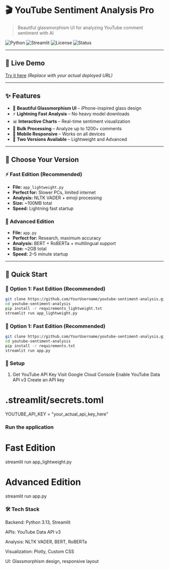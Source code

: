 # 🎬 YouTube Sentiment Analysis Pro

> Beautiful glassmorphism UI for analyzing YouTube comment sentiment with AI

![Python](https://img.shields.io/badge/python-3.13-blue.svg)
![Streamlit](https://img.shields.io/badge/streamlit-1.28+-red.svg)
![License](https://img.shields.io/badge/license-MIT-green.svg)
![Status](https://img.shields.io/badge/status-production%20ready-brightgreen.svg)

---

## 🚀 Live Demo
[Try it here](https://your-app-name.streamlit.app) *(Replace with your actual deployed URL)*

---

## ✨ Features

- 🎨 **Beautiful Glassmorphism UI** – iPhone-inspired glass design  
- ⚡ **Lightning Fast Analysis** – No heavy model downloads  
- 📊 **Interactive Charts** – Real-time sentiment visualization  
- 🔄 **Bulk Processing** – Analyze up to 1200+ comments  
- 📱 **Mobile Responsive** – Works on all devices  
- 🎯 **Two Versions Available** – Lightweight and Advanced  

---

## 🎯 Choose Your Version

### ⚡ Fast Edition (Recommended)

- **File:** `app_lightweight.py`  
- **Perfect for:** Slower PCs, limited internet  
- **Analysis:** NLTK VADER + emoji processing  
- **Size:** ~100MB total  
- **Speed:** Lightning fast startup  

### 🧠 Advanced Edition

- **File:** `app.py`  
- **Perfect for:** Research, maximum accuracy  
- **Analysis:** BERT + RoBERTa + multilingual support  
- **Size:** ~2GB total  
- **Speed:** 2–5 minute startup  

---

## 🚀 Quick Start

### 🧪 Option 1: Fast Edition (Recommended)

```bash
git clone https://github.com/YourUsername/youtube-sentiment-analysis.git
cd youtube-sentiment-analysis
pip install -r requirements_lightweight.txt
streamlit run app_lightweight.py
```

### 🧪 Option 1: Fast Edition (Recommended)
```bash
git clone https://github.com/YourUsername/youtube-sentiment-analysis.git
cd youtube-sentiment-analysis
pip install -r requirements.txt
streamlit run app.py
```

### 🔧 Setup
1. Get YouTube API Key
    Visit Google Cloud Console
    Enable YouTube Data API v3
    Create an API key
# .streamlit/secrets.toml
YOUTUBE_API_KEY = "your_actual_api_key_here"

### Run the application
# Fast Edition
streamlit run app_lightweight.py
# Advanced Edition
streamlit run app.py

### 🛠️ Tech Stack

Backend: Python 3.13, Streamlit

APIs: YouTube Data API v3

Analysis: NLTK VADER, BERT, RoBERTa

Visualization: Plotly, Custom CSS

UI: Glassmorphism design, responsive layout


